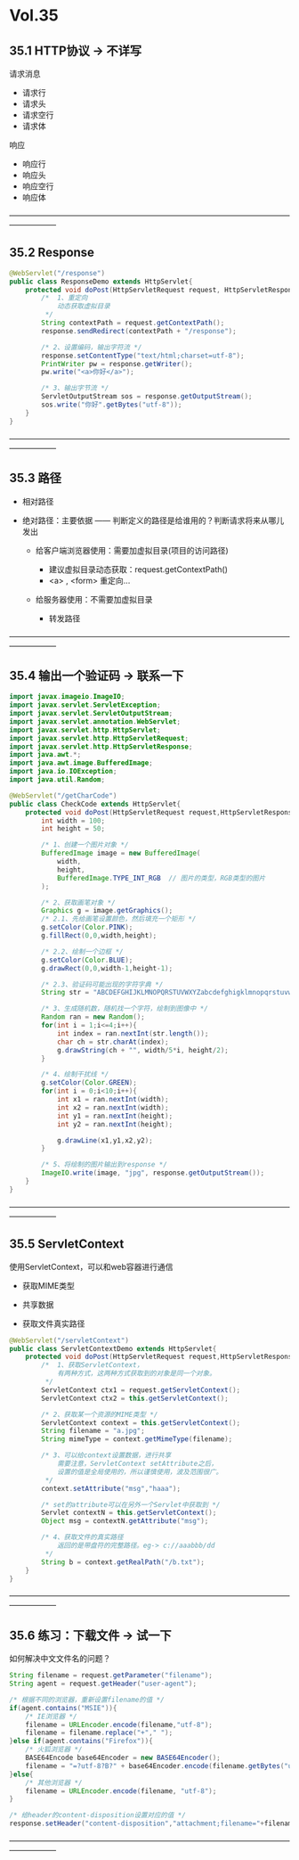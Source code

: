 # Vol.35 

## 35.1 HTTP协议 -> 不详写

请求消息
- 请求行
- 请求头
- 请求空行
- 请求体

响应
- 响应行
- 响应头
- 响应空行
- 响应体

——————————————————————————————————————————      

## 35.2 Response

```java
@WebServlet("/response")
public class ResponseDemo extends HttpServlet{
    protected void doPost(HttpServletRequest request, HttpServletResponse response){
        /*  1、重定向
            动态获取虚拟目录
         */
        String contextPath = request.getContextPath();
        response.sendRedirect(contextPath + "/response");

        /* 2、设置编码，输出字符流 */
        response.setContentType("text/html;charset=utf-8");
        PrintWriter pw = response.getWriter();
        pw.write("<a>你好</a>");

        /* 3、输出字节流 */
        ServletOutputStream sos = response.getOutputStream();
        sos.write("你好".getBytes("utf-8"));
    }
}
```
——————————————————————————————————————————      

## 35.3 路径

- 相对路径

- 绝对路径：主要依据 —— 判断定义的路径是给谁用的？判断请求将来从哪儿发出
	* 给客户端浏览器使用：需要加虚拟目录(项目的访问路径)
	    - 建议虚拟目录动态获取：request.getContextPath()
		- \<a> , \<form> 重定向...

	* 给服务器使用：不需要加虚拟目录
		* 转发路径

——————————————————————————————————————————      

## 35.4 输出一个验证码 -> 联系一下

```java
import javax.imageio.ImageIO;
import javax.servlet.ServletException;
import javax.servlet.ServletOutputStream;
import javax.servlet.annotation.WebServlet;
import javax.servlet.http.HttpServlet;
import javax.servlet.http.HttpServletRequest;
import javax.servlet.http.HttpServletResponse;
import java.awt.*;
import java.awt.image.BufferedImage;
import java.io.IOException;
import java.util.Random;

@WebServlet("/getCharCode")
public class CheckCode extends HttpServlet{
    protected void doPost(HttpServletRequest request,HttpServletResponse response) throws ServletException,IOException {
        int width = 100;
        int height = 50;

        /* 1、创建一个图片对象 */
        BufferedImage image = new BufferedImage(
            width,  
            height,
            BufferedImage.TYPE_INT_RGB  // 图片的类型，RGB类型的图片
        );

        /* 2、获取画笔对象 */
        Graphics g = image.getGraphics();
        /* 2.1、先给画笔设置颜色，然后填充一个矩形 */
        g.setColor(Color.PINK);     
        g.fillRect(0,0,width,height);   

        /* 2.2、绘制一个边框 */
        g.setColor(Color.BLUE);
        g.drawRect(0,0,width-1,height-1);

        /* 2.3、验证码可能出现的字符字典 */
        String str = "ABCDEFGHIJKLMNOPQRSTUVWXYZabcdefghigklmnopqrstuvwxyz0123456789";

        /* 3、生成随机数，随机找一个字符，绘制到图像中 */
        Random ran = new Random();
        for(int i = 1;i<=4;i++){
            int index = ran.nextInt(str.length());
            char ch = str.charAt(index);
            g.drawString(ch + "", width/5*i, height/2);
        }

        /* 4、绘制干扰线 */
        g.setColor(Color.GREEN);
        for(int i = 0;i<10;i++){
            int x1 = ran.nextInt(width);
            int x2 = ran.nextInt(width);
            int y1 = ran.nextInt(height);
            int y2 = ran.nextInt(height);

            g.drawLine(x1,y1,x2,y2);
        }

        /* 5、将绘制的图片输出到response */
        ImageIO.write(image, "jpg", response.getOutputStream());
    }
}
```
——————————————————————————————————————————      

## 35.5 ServletContext

使用ServletContext，可以和web容器进行通信
- 获取MIME类型

- 共享数据

- 获取文件真实路径

```java
@WebServlet("/servletContext")
public class ServletContextDemo extends HttpServlet{
    protected void doPost(HttpServletRequest request,HttpServletResponse response)throws ServletException,IOException{
        /*  1、获取ServletContext，
            有两种方式，这两种方式获取到的对象是同一个对象。
         */
        ServletContext ctx1 = request.getServletContext();
        ServletContext ctx2 = this.getServletContext();

        /* 2、获取某一个资源的MIME类型 */
        ServletContext context = this.getServletContext();
        String filename = "a.jpg";
        String mimeType = context.getMimeType(filename);

        /* 3、可以给context设置数据，进行共享
            需要注意，ServletContext setAttribute之后，
            设置的值是全局使用的，所以谨慎使用，波及范围很广。
         */
        context.setAttribute("msg","haaa");

        /* set的attribute可以在另外一个Servlet中获取到 */
        Servlet contextN = this.getServletContext();
        Object msg = contextN.getAttribute("msg");

        /* 4、获取文件的真实路径
            返回的是带盘符的完整路径。eg-> c://aaabbb/dd
         */
        String b = context.getRealPath("/b.txt");
    }
}
```

——————————————————————————————————————————      

## 35.6 练习：下载文件 -> 试一下

如何解决中文文件名的问题？
```java
String filename = request.getParameter("filename");
String agent = request.getHeader("user-agent");

/* 根据不同的浏览器，重新设置filename的值 */
if(agent.contains("MSIE")){
    /* IE浏览器 */
    filename = URLEncoder.encode(filename,"utf-8");
    filename = filename.replace("+"," ");
}else if(agent.contains("Firefox")){
    /* 火狐浏览器 */
    BASE64Encode base64Encoder = new BASE64Encoder();
    filename = "=?utf-8?B?" + base64Encoder.encode(filename.getBytes("utf-8")) + "?=";
}else{
    /* 其他浏览器 */
    filename = URLEncoder.encode(filename, "utf-8");
}

/* 给header的content-disposition设置对应的值 */
response.setHeader("content-disposition","attachment;filename="+filename);
```

——————————————————————————————————————————      